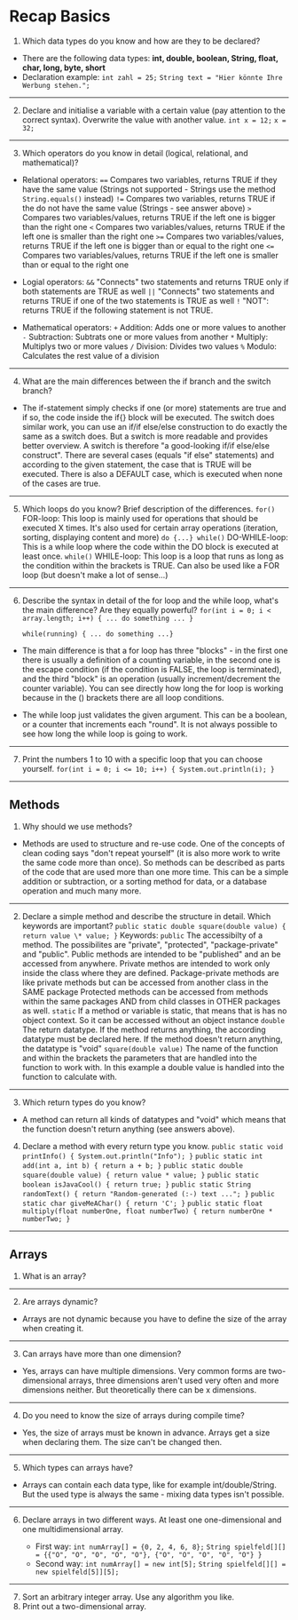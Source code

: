 # Recap Basics

1. Which data types do you know and how are they to be declared?

- There are the following data types: **int, double, boolean, String, float, char, long, byte, short**
- Declaration example:
  `int zahl = 25;`
  `String text = "Hier könnte Ihre Werbung stehen.";`

---

2. Declare and initialise a variable with a certain value (pay attention to the correct syntax). Overwrite the value with another value.
   `int x = 12;`
   `x = 32;`

---

3. Which operators do you know in detail (logical, relational, and mathematical)?

- Relational operators:
  `==` Compares two variables, returns TRUE if they have the same value (Strings not supported - Strings use the method `String.equals()` instead)
  `!=` Compares two variables, returns TRUE if the do not have the same value (Strings - see answer above)
  `>` Compares two variables/values, returns TRUE if the left one is bigger than the right one
  `<` Compares two variables/values, returns TRUE if the left one is smaller than the right one
  `>=` Compares two variables/values, returns TRUE if the left one is bigger than or equal to the right one
  `<=` Compares two variables/values, returns TRUE if the left one is smaller than or equal to the right one

- Logial operators:
  `&&` "Connects" two statements and returns TRUE only if both statements are TRUE as well
  `||` "Connects" two statements and returns TRUE if one of the two statements is TRUE as well
  `!` "NOT": returns TRUE if the following statement is not TRUE.

- Mathematical operators:
  `+` Addition: Adds one or more values to another
  `-` Subtraction: Subtrats one or more values from another
  `*` Multiply: Multiplys two or more values
  `/` Division: Divides two values
  `%` Modulo: Calculates the rest value of a division

---

4. What are the main differences between the if branch and the switch branch?

- The if-statement simply checks if one (or more) statements are true and if so, the code inside the if{} block will be executed. The switch does similar work, you can use an if/if else/else construction to do exactly the same as a switch does. But a switch is more readable and provides better overview. A switch is therefore "a good-looking if/if else/else construct". There are several cases (equals "if else" statements) and according to the given statement, the case that is TRUE will be executed. There is also a DEFAULT case, which is executed when none of the cases are true.

---

5. Which loops do you know? Brief description of the differences.
   `for()` FOR-loop: This loop is mainly used for operations that should be executed X times. It's also used for certain array operations (iteration, sorting, displaying content and more)
   `do {...} while()` DO-WHILE-loop: This is a while loop where the code within the DO block is executed at least once.
   `while()` WHILE-loop: This loop is a loop that runs as long as the condition within the brackets is TRUE. Can also be used like a FOR loop (but doesn't make a lot of sense...)

---

6. Describe the syntax in detail of the for loop and the while loop, what's the main difference? Are they equally powerful?
   `for(int i = 0; i < array.length; i++) { ... do something ... }`

   `while(running) { ... do something ...}`

- The main difference is that a for loop has three "blocks" - in the first one there is usually a definition of a counting variable, in the second one is the escape condition (if the condition is FALSE, the loop is terminated), and the third "block" is an operation (usually increment/decrement the counter variable).
  You can see directly how long the for loop is working because in the () brackets there are all loop conditions.

- The while loop just validates the given argument. This can be a boolean, or a counter that increments each "round".
  It is not always possible to see how long the while loop is going to work.

---

7. Print the numbers 1 to 10 with a specific loop that you can choose yourself.
   `for(int i = 0; i <= 10; i++) { System.out.println(i); }`

---

## Methods

1. Why should we use methods?

- Methods are used to structure and re-use code. One of the concepts of clean coding says "don't repeat yourself" (it is also more work to write the same code more than once). So methods can be described as parts of the code that are used more than one more time. This can be a simple addition or subtraction, or a sorting method for data, or a database operation and much many more.

---

2. Declare a simple method and describe the structure in detail. Which keywords are important?
   `public static double square(double value) { return value \* value; }`
   Keywords:
   `public` The accessibilty of a method. The possibilites are "private", "protected", "package-private" and "public". Public methods are intended to be "published" and an be accessed from anywhere.
   Private methos are intended to work only inside the class where they are defined.
   Package-private methods are like private methods but can be accessed from another class in the SAME package
   Protected methods can be accessed from methods within the same packages AND from child classes in OTHER packages as well.
   `static` If a method or variable is static, that means that is has no object context. So it can be accessed without an object instance
   `double` The return datatype. If the method returns anything, the according datatype must be declared here. If the method doesn't return anything, the datatype is "void"
   `square(double value)` The name of the function and within the brackets the parameters that are handled into the function to work with. In this example a double value is handled into the function to calculate with.

---

3. Which return types do you know?

- A method can return all kinds of datatypes and "void" which means that the function doesn't return anything (see answers above).

4. Declare a method with every return type you know.
   `public static void printInfo() { System.out.println("Info"); }`
   `public static int add(int a, int b) { return a + b; }`
   `public static double square(double value) { return value * value; }`
   `public static boolean isJavaCool() { return true; }`
   `public static String randomText() { return "Random-generated (:-) text ..."; }`
   `public static char giveMeAChar() { return 'C'; }`
   `public static float multiply(float numberOne, float numberTwo) { return numberOne * numberTwo; }`

---

## Arrays

1. What is an array?

---

2. Are arrays dynamic?

- Arrays are not dynamic because you have to define the size of the array when creating it.

---

3. Can arrays have more than one dimension?

- Yes, arrays can have multiple dimensions. Very common forms are two-dimensional arrays, three dimensions aren't used very often and more dimensions neither. But theoretically there can be x dimensions.

---

4. Do you need to know the size of arrays during compile time?

- Yes, the size of arrays must be known in advance. Arrays get a size when declaring them. The size can't be changed then.

---

5. Which types can arrays have?

- Arrays can contain each data type, like for example int/double/String. But the used type is always the same - mixing data types isn't possible.

---

6. Declare arrays in two different ways. At least one one-dimensional and one multidimensional array.

   - First way:
     `int numArray[] = {0, 2, 4, 6, 8};`
     `String spielfeld[][] = {{"O", "O", "O", "O", "O"}, {"O", "O", "O", "O", "O"} }`
   - Second way:
     `int numArray[] = new int[5];`
     `String spielfeld[][] = new spielfeld[5]][5];`

---

7. Sort an arbitrary integer array. Use any algorithm you like.
8. Print out a two-dimensional array.
